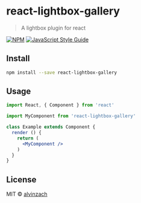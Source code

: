 # react-lightbox-gallery

> A lightbox plugin for react

[![NPM](https://img.shields.io/npm/v/react-lightbox-gallery.svg)](https://www.npmjs.com/package/react-lightbox-gallery) [![JavaScript Style Guide](https://img.shields.io/badge/code_style-standard-brightgreen.svg)](https://standardjs.com)

## Install

```bash
npm install --save react-lightbox-gallery
```

## Usage

```jsx
import React, { Component } from 'react'

import MyComponent from 'react-lightbox-gallery'

class Example extends Component {
  render () {
    return (
      <MyComponent />
    )
  }
}
```

## License

MIT © [alvinzach](https://github.com/alvinzach)
